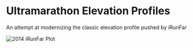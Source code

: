 # Ultramarathon Elevation Profiles

An attempt at modernizing the classic elevation profile pushed by iRunFar

![2014 iRunFar Plot](https://s3.amazonaws.com/www.irunfar.com/wp-content/uploads/2014/03/16144125/Western-States-Leadville-Wasatch-Angeles-Crest-Boston-Marathon-elevation-profile-comparison.jpg)

